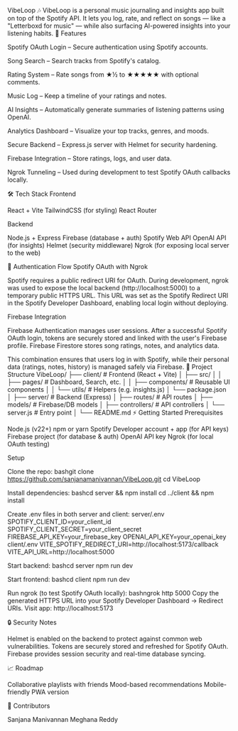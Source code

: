 VibeLoop 🎶
VibeLoop is a personal music journaling and insights app built on top of the Spotify API. It lets you log, rate, and reflect on songs — like a "Letterboxd for music" — while also surfacing AI-powered insights into your listening habits.
🚀 Features

Spotify OAuth Login – Secure authentication using Spotify accounts.

Song Search – Search tracks from Spotify's catalog.

Rating System – Rate songs from ★½ to ★★★★★ with optional comments.

Music Log – Keep a timeline of your ratings and notes.

AI Insights – Automatically generate summaries of listening patterns using OpenAI.

Analytics Dashboard – Visualize your top tracks, genres, and moods.

Secure Backend – Express.js server with Helmet for security hardening.

Firebase Integration – Store ratings, logs, and user data.

Ngrok Tunneling – Used during development to test Spotify OAuth callbacks locally.

🛠️ Tech Stack
Frontend

React + Vite
TailwindCSS (for styling)
React Router

Backend

Node.js + Express
Firebase (database + auth)
Spotify Web API
OpenAI API (for insights)
Helmet (security middleware)
Ngrok (for exposing local server to the web)

🔑 Authentication Flow
Spotify OAuth with Ngrok

Spotify requires a public redirect URI for OAuth.
During development, ngrok was used to expose the local backend (http://localhost:5000) to a temporary public HTTPS URL.
This URL was set as the Spotify Redirect URI in the Spotify Developer Dashboard, enabling local login without deploying.

Firebase Integration

Firebase Authentication manages user sessions.
After a successful Spotify OAuth login, tokens are securely stored and linked with the user's Firebase profile.
Firebase Firestore stores song ratings, notes, and analytics data.

This combination ensures that users log in with Spotify, while their personal data (ratings, notes, history) is managed safely via Firebase.
📂 Project Structure
VibeLoop/
├── client/               # Frontend (React + Vite)
│   ├── src/
│   │   ├── pages/        # Dashboard, Search, etc.
│   │   ├── components/   # Reusable UI components
│   │   └── utils/        # Helpers (e.g. insights.js)
│   └── package.json
│
├── server/               # Backend (Express)
│   ├── routes/           # API routes
│   ├── models/           # Firebase/DB models
│   ├── controllers/      # API controllers
│   └── server.js         # Entry point
│
└── README.md
⚡ Getting Started
Prerequisites

Node.js (v22+)
npm or yarn
Spotify Developer account + app (for API keys)
Firebase project (for database & auth)
OpenAI API key
Ngrok (for local OAuth testing)

Setup

Clone the repo:
bashgit clone https://github.com/sanjanamanivannan/VibeLoop.git
cd VibeLoop

Install dependencies:
bashcd server && npm install
cd ../client && npm install

Create .env files in both server and client:
server/.env
SPOTIFY_CLIENT_ID=your_client_id
SPOTIFY_CLIENT_SECRET=your_client_secret
FIREBASE_API_KEY=your_firebase_key
OPENAI_API_KEY=your_openai_key
client/.env
VITE_SPOTIFY_REDIRECT_URI=http://localhost:5173/callback
VITE_API_URL=http://localhost:5000

Start backend:
bashcd server
npm run dev

Start frontend:
bashcd client
npm run dev

Run ngrok (to test Spotify OAuth locally):
bashngrok http 5000
Copy the generated HTTPS URL into your Spotify Developer Dashboard → Redirect URIs.
Visit app:
http://localhost:5173


🔒 Security Notes

Helmet is enabled on the backend to protect against common web vulnerabilities.
Tokens are securely stored and refreshed for Spotify OAuth.
Firebase provides session security and real-time database syncing.

📈 Roadmap

 Collaborative playlists with friends
 Mood-based recommendations
 Mobile-friendly PWA version

👥 Contributors

Sanjana Manivannan
Meghana Reddy
